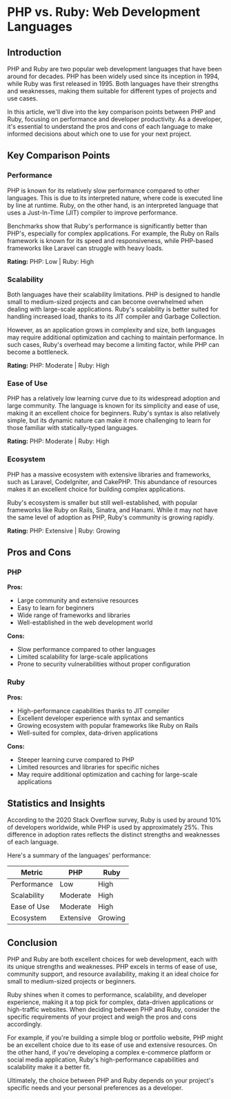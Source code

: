 # PHP vs. Ruby: Web Development Languages
## Introduction

PHP and Ruby are two popular web development languages that have been around for decades. PHP has been widely used since its inception in 1994, while Ruby was first released in 1995. Both languages have their strengths and weaknesses, making them suitable for different types of projects and use cases.

In this article, we'll dive into the key comparison points between PHP and Ruby, focusing on performance and developer productivity. As a developer, it's essential to understand the pros and cons of each language to make informed decisions about which one to use for your next project.

## Key Comparison Points

### **Performance**

PHP is known for its relatively slow performance compared to other languages. This is due to its interpreted nature, where code is executed line by line at runtime. Ruby, on the other hand, is an interpreted language that uses a Just-In-Time (JIT) compiler to improve performance.

Benchmarks show that Ruby's performance is significantly better than PHP's, especially for complex applications. For example, the Ruby on Rails framework is known for its speed and responsiveness, while PHP-based frameworks like Laravel can struggle with heavy loads.

**Rating:** PHP: Low | Ruby: High

### **Scalability**

Both languages have their scalability limitations. PHP is designed to handle small to medium-sized projects and can become overwhelmed when dealing with large-scale applications. Ruby's scalability is better suited for handling increased load, thanks to its JIT compiler and Garbage Collection.

However, as an application grows in complexity and size, both languages may require additional optimization and caching to maintain performance. In such cases, Ruby's overhead may become a limiting factor, while PHP can become a bottleneck.

**Rating:** PHP: Moderate | Ruby: High

### **Ease of Use**

PHP has a relatively low learning curve due to its widespread adoption and large community. The language is known for its simplicity and ease of use, making it an excellent choice for beginners. Ruby's syntax is also relatively simple, but its dynamic nature can make it more challenging to learn for those familiar with statically-typed languages.

**Rating:** PHP: Moderate | Ruby: High

### **Ecosystem**

PHP has a massive ecosystem with extensive libraries and frameworks, such as Laravel, CodeIgniter, and CakePHP. This abundance of resources makes it an excellent choice for building complex applications.

Ruby's ecosystem is smaller but still well-established, with popular frameworks like Ruby on Rails, Sinatra, and Hanami. While it may not have the same level of adoption as PHP, Ruby's community is growing rapidly.

**Rating:** PHP: Extensive | Ruby: Growing

## Pros and Cons

### **PHP**

**Pros:**

* Large community and extensive resources
* Easy to learn for beginners
* Wide range of frameworks and libraries
* Well-established in the web development world

**Cons:**

* Slow performance compared to other languages
* Limited scalability for large-scale applications
* Prone to security vulnerabilities without proper configuration

### **Ruby**

**Pros:**

* High-performance capabilities thanks to JIT compiler
* Excellent developer experience with syntax and semantics
* Growing ecosystem with popular frameworks like Ruby on Rails
* Well-suited for complex, data-driven applications

**Cons:**

* Steeper learning curve compared to PHP
* Limited resources and libraries for specific niches
* May require additional optimization and caching for large-scale applications

## Statistics and Insights

According to the 2020 Stack Overflow survey, Ruby is used by around 10% of developers worldwide, while PHP is used by approximately 25%. This difference in adoption rates reflects the distinct strengths and weaknesses of each language.

Here's a summary of the languages' performance:

| Metric        | PHP       | Ruby       |
|---------------|---------------|---------------|
| Performance   | Low          | High          |
| Scalability   | Moderate      | High          |
| Ease of Use   | Moderate      | High          |
| Ecosystem     | Extensive     | Growing       |

## Conclusion

PHP and Ruby are both excellent choices for web development, each with its unique strengths and weaknesses. PHP excels in terms of ease of use, community support, and resource availability, making it an ideal choice for small to medium-sized projects or beginners.

Ruby shines when it comes to performance, scalability, and developer experience, making it a top pick for complex, data-driven applications or high-traffic websites. When deciding between PHP and Ruby, consider the specific requirements of your project and weigh the pros and cons accordingly.

For example, if you're building a simple blog or portfolio website, PHP might be an excellent choice due to its ease of use and extensive resources. On the other hand, if you're developing a complex e-commerce platform or social media application, Ruby's high-performance capabilities and scalability make it a better fit.

Ultimately, the choice between PHP and Ruby depends on your project's specific needs and your personal preferences as a developer.